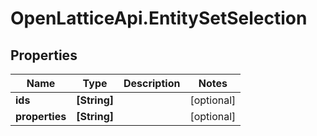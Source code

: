 # OpenLatticeApi.EntitySetSelection

## Properties

Name | Type | Description | Notes
------------ | ------------- | ------------- | -------------
**ids** | **[String]** |  | [optional] 
**properties** | **[String]** |  | [optional] 



